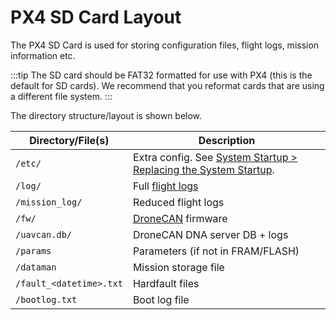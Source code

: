 # PX4 SD Card Layout

The PX4 SD Card is used for storing configuration files, flight logs, mission information etc. 

:::tip
The SD card should be FAT32 formatted for use with PX4 (this is the default for SD cards).
We recommend that you reformat cards that are using a different file system.
:::

The directory structure/layout is shown below.

Directory/File(s) | Description
--- | ---
`/etc/` | Extra config. See [System Startup > Replacing the System Startup](../concept/system_startup.md#replacing-the-system-startup).
`/log/` | Full [flight logs](../dev_log/logging.md)
`/mission_log/` | Reduced flight logs
`/fw/` | [DroneCAN](../dronecan/README.md) firmware
`/uavcan.db/` | DroneCAN DNA server DB + logs
`/params` | Parameters (if not in FRAM/FLASH)
`/dataman` | Mission storage file
`/fault_<datetime>.txt` | Hardfault files
`/bootlog.txt` | Boot log file
